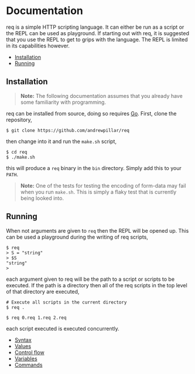 # Documentation

req is a simple HTTP scripting language. It can either be run as a script or
the REPL can be used as playground. If starting out with req, it is suggested
that you use the REPL to get to grips with the language. The REPL is limited in
its capabilities however.

* [Installation](#installation)
* [Running](#running)

## Installation

>**Note:** The following documentation assumes that you already have some
familiarity with programming.

req can be installed from source, doing so requires [Go][0]. First, clone the
repository,

    $ git clone https://github.com/andrewpillar/req

then change into it and run the `make.sh` script,

    $ cd req
    $ ./make.sh

this will produce a `req` binary in the `bin` directory. Simply add this to your
`PATH`.

>**Note:** One of the tests for testing the encoding of form-data may fail when
you run `make.sh`. This is simply a flaky test that is currently being looked
into.

## Running

When not arguments are given to `req` then the REPL will be opened up. This can
be used a playground during the writing of req scripts,

    $ req
    > S = "string"
    > $S
    "string"
    >

each argument given to req will be the path to a script or scripts to be
executed. If the path is a directory then all of the req scripts in the top
level of that directory are executed,

    # Execute all scripts in the current directory
    $ req .

    $ req 0.req 1.req 2.req

each script executed is executed concurrently.

* [Syntax](syntax.md)
* [Values](values.md)
* [Control flow](control-flow.md)
* [Variables](variables.md)
* [Commands](commands.md)

[0]: https://go.dev
